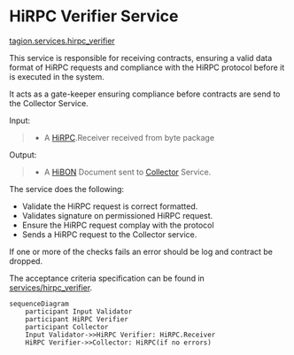 # HiRPC Verifier Service

[tagion.services.hirpc_verifier](https://ddoc.tagion.org/tagion.services.hirpc_verifier)

This service is responsible for receiving contracts, ensuring a valid data format of HiRPC requests and compliance with the HiRPC protocol before it is executed in the system.

It acts as a gate-keeper ensuring compliance before contracts are send to the Collector Service.

Input:  
> - A [HiRPC](https://www.hibon.org/posts/hirpc/).Receiver received from byte package 

Output:  
> - A [HiBON](https://www.hibon.org/posts/hibon/) Document sent to [Collector](/tech/architecture/Collector.md) Service.

The service does the following:

  - Validate the HiRPC request is correct formatted.
  - Validates signature on permissioned HiRPC request. 
  - Ensure the HiRPC request complay with the protocol
  - Sends a HiRPC request to the Collector service.

If one or more of the checks fails an error should be log and contract be dropped.

The acceptance criteria specification can be found in [services/hirpc_verifier](https://github.com/tagion/tagion/tree/master/bdd/tagion/testbench/services/hirpc_verifier.md).

```mermaid
sequenceDiagram
    participant Input Validator 
    participant HiRPC Verifier 
    participant Collector
    Input Validator->>HiRPC Verifier: HiRPC.Receiver
    HiRPC Verifier->>Collector: HiRPC(if no errors)
```
